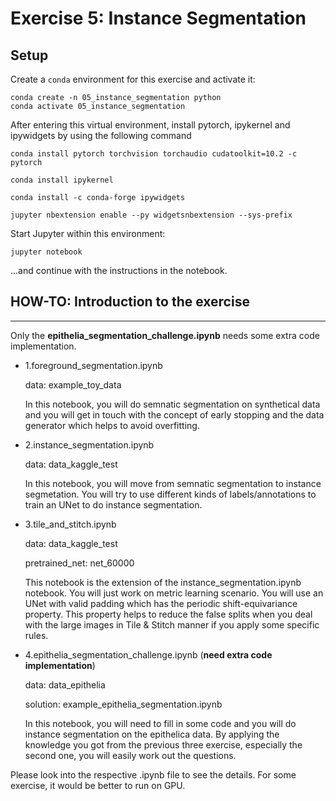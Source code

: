 # Exercise 5: Instance Segmentation

## Setup

Create a `conda` environment for this exercise and activate it:

```
conda create -n 05_instance_segmentation python
conda activate 05_instance_segmentation
```

After entering this virtual environment, install pytorch, ipykernel and ipywidgets by using the following command

```
conda install pytorch torchvision torchaudio cudatoolkit=10.2 -c pytorch

conda install ipykernel

conda install -c conda-forge ipywidgets

jupyter nbextension enable --py widgetsnbextension --sys-prefix
```

Start Jupyter within this environment:

```
jupyter notebook
```

...and continue with the instructions in the notebook.


## HOW-TO: Introduction to the exercise
---
Only the **epithelia_segmentation_challenge.ipynb** needs some extra code implementation.

- 1.foreground_segmentation.ipynb

    data: example_toy_data

    In this notebook, you will do semnatic segmentation on synthetical data and you will get in touch with the concept of early stopping and the data generator which helps to avoid overfitting.

- 2.instance_segmentation.ipynb

    data: data_kaggle_test

    In this notebook, you will move from semnatic segmentation to instance segmetation. You will try to use different kinds of labels/annotations to train an UNet to do instance segmentation.

- 3.tile_and_stitch.ipynb

    data: data_kaggle_test

    pretrained_net: net_60000

    This notebook is the extension of the instance_segmentation.ipynb notebook. You will just work on metric learning scenario. You will use an UNet with valid padding which has the periodic shift-equivariance property. This property helps to reduce the false splits when you deal with the large images in Tile & Stitch manner if you apply some specific rules.

- 4.epithelia_segmentation_challenge.ipynb (**need extra code implementation**)

    data: data_epithelia

    solution: example_epithelia_segmentation.ipynb

    In this notebook, you will need to fill in some code and you will do instance segmentation on the epithelica data. By applying the knowledge you got from the previous three exercise, especially the second one, you will easily work out the questions.

Please look into the respective .ipynb file to see the details. For some exercise, it would be better to run on GPU. 


